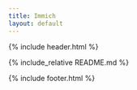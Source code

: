 ```yaml
---
title: Immich
layout: default
---
```


{% include header.html %}

{% include_relative README.md %}

{% include footer.html %}
